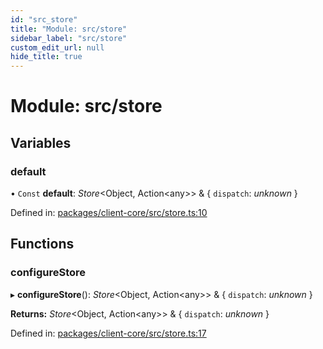 ```yaml
---
id: "src_store"
title: "Module: src/store"
sidebar_label: "src/store"
custom_edit_url: null
hide_title: true
---
```


# Module: src/store

## Variables

### default

• `Const` **default**: *Store*<Object, Action<any\>\> & { `dispatch`: *unknown*  }

Defined in: [packages/client-core/src/store.ts:10](https://github.com/xr3ngine/xr3ngine/blob/716a06460/packages/client-core/src/store.ts#L10)

## Functions

### configureStore

▸ **configureStore**(): *Store*<Object, Action<any\>\> & { `dispatch`: *unknown*  }

**Returns:** *Store*<Object, Action<any\>\> & { `dispatch`: *unknown*  }

Defined in: [packages/client-core/src/store.ts:17](https://github.com/xr3ngine/xr3ngine/blob/716a06460/packages/client-core/src/store.ts#L17)
